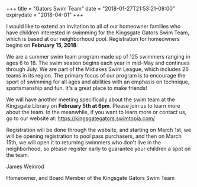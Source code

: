 +++
title = "Gators Swim Team"
date = "2018-01-27T21:53:21-08:00"
expirydate = "2018-04-01"
+++

I would like to extend an invitation to all of our homeowner families who have children interested in swimming for the Kingsgate Gators Swim Team, which is based at our neighborhood pool. Registration for homeowners begins on **February 15, 2018**.

We are a summer swim team program made up of 125 swimmers ranging in ages 6 to 18. The swim season begins each year in mid-May and continues through July. We are part of the Midlakes Swim League, which includes 26 teams in its region. The primary focus of our program is to encourage the sport of swimming for all ages and abilities with an emphasis on technique, sportsmanship and fun. It's a great place to make friends!

We will have another meeting specifically about the swim team at the Kingsgate Library on **February 5th at 6pm**. Please join us to learn more about the team. In the meanwhile, if you want to learn more or contact us, go to our website at: <https://kingsgategators.swimtopia.com/>

Registration will be done through the website, and starting on March 1st, we will be opening registration to pool pass purchasers, and then on March 15th, we will open it to returning swimmers who don't live in the neighborhood, so please register early to guarantee your children a spot on the team.

James Weinrod

Homeowner, and Board Member of the Kingsgate Gators Swim Team

